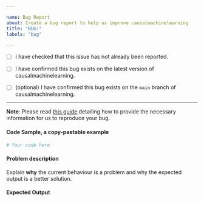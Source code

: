 ```yaml
---

name: Bug Report
about: Create a bug report to help us improve causalmachinelearning
title: "BUG:"
labels: "bug"

---
```


- [ ] I have checked that this issue has not already been reported.

- [ ] I have confirmed this bug exists on the latest version of causalmachinelearning.

- [ ] (optional) I have confirmed this bug exists on the `main` branch of causalmachinelearning.

---

**Note**: Please read [this
guide](https://matthewrocklin.com/blog/work/2018/02/28/minimal-bug-reports) detailing
how to provide the necessary information for us to reproduce your bug.

#### Code Sample, a copy-pastable example

```python
# Your code here
```

#### Problem description

Explain **why** the current behaviour is a problem and why the expected output is a
better solution.

#### Expected Output
